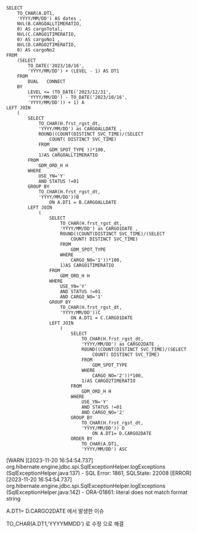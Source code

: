     SELECT
        TO_CHAR(A.DT1,
        'YYYY/MM/DD') AS dates ,
        NVL(B.CARGOALLTIMERATIO,
        0) AS cargoTotal,
        NVL(C.CARGO1TIMERATIO,
        0) AS cargoNo1 ,
        NVL(D.CARGO2TIMERATIO,
        0) AS cargoNo2  
    FROM
        (SELECT
            TO_DATE('2023/10/16',
            'YYYY/MM/DD') + (LEVEL - 1) AS DT1  
        FROM
            DUAL   CONNECT 
        BY
            LEVEL <= (TO_DATE('2023/12/31',
            'YYYY/MM/DD') - TO_DATE('2023/10/16',
            'YYYY/MM/DD')) + 1) A  
    LEFT JOIN
        (
            SELECT
                TO_CHAR(H.frst_rgst_dt,
                'YYYY/MM/DD') as CARGOALLDATE ,
                ROUND((COUNT(DISTINCT SVC_TIME)/(SELECT
                    COUNT( DISTINCT SVC_TIME) 
                FROM
                    GDM_SPOT_TYPE ))*100,
                1)AS CARGOALLTIMERATIO 
            FROM
                GDM_ORD_H H  
            WHERE
                USE_YN='Y' 
                AND STATUS !=01 
            GROUP BY
                TO_CHAR(H.frst_rgst_dt,
                'YYYY/MM/DD'))B 
                    ON A.DT1 = B.CARGOALLDATE 
            LEFT JOIN
                (
                    SELECT
                        TO_CHAR(H.frst_rgst_dt,
                        'YYYY/MM/DD') as CARGO1DATE ,
                        ROUND((COUNT(DISTINCT SVC_TIME)/(SELECT
                            COUNT( DISTINCT SVC_TIME) 
                        FROM
                            GDM_SPOT_TYPE 
                        WHERE
                            CARGO_NO='1'))*100,
                        1)AS CARGO1TIMERATIO 
                    FROM
                        GDM_ORD_H H  
                    WHERE
                        USE_YN='Y' 
                        AND STATUS !=01 
                        AND CARGO_NO='1' 
                    GROUP BY
                        TO_CHAR(H.frst_rgst_dt,
                        'YYYY/MM/DD'))C 
                            ON A.DT1 = C.CARGO1DATE 
                    LEFT JOIN
                        (
                            SELECT
                                TO_CHAR(H.frst_rgst_dt,
                                'YYYY/MM/DD') as CARGO2DATE ,
                                ROUND((COUNT(DISTINCT SVC_TIME)/(SELECT
                                    COUNT( DISTINCT SVC_TIME) 
                                FROM
                                    GDM_SPOT_TYPE 
                                WHERE
                                    CARGO_NO='2'))*100,
                                1)AS CARGO2TIMERATIO 
                            FROM
                                GDM_ORD_H H  
                            WHERE
                                USE_YN='Y' 
                                AND STATUS !=01 
                                AND CARGO_NO='2' 
                            GROUP BY
                                TO_CHAR(H.frst_rgst_dt,
                                'YYYY/MM/DD')) D 
                                    ON A.DT1= D.CARGO2DATE 
                            ORDER BY
                                TO_CHAR(A.DT1,
                                'YYYY/MM/DD') ASC
[WARN ][2023-11-20 16:54:54.737] org.hibernate.engine.jdbc.spi.SqlExceptionHelper.logExceptions (SqlExceptionHelper.java:137) - SQL Error: 1861, SQLState: 22008
[ERROR][2023-11-20 16:54:54.737] org.hibernate.engine.jdbc.spi.SqlExceptionHelper.logExceptions (SqlExceptionHelper.java:142) - ORA-01861: literal does not match format string


A.DT1= D.CARGO2DATE  에서 발생한 이슈 

TO_CHAR(A.DT1,'YYYYMMDD') 로 수정 으로 해결 

